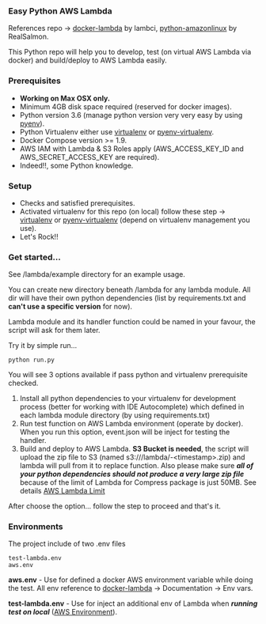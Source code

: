 ### Easy Python AWS Lambda

References repo -> [docker-lambda][4] by lambci, [python-amazonlinux][5] by RealSalmon.

This Python repo will help you to develop, test (on virtual AWS Lambda via docker) and build/deploy to AWS Lambda easily.

### Prerequisites
- **Working on Max OSX only.**
- Minimum 4GB disk space required (reserved for docker images).
- Python version 3.6 (manage python version very very easy by using [pyenv]).
- Python Virtualenv either use [virtualenv][0] or [pyenv-virtualenv][1].
- Docker Compose version >= 1.9.
- AWS IAM with Lambda & S3 Roles apply (AWS_ACCESS_KEY_ID and AWS_SECRET_ACCESS_KEY are required).
- Indeed!!, some Python knowledge.

### Setup
- Checks and satisfied prerequisites.
- Activated virtualenv for this repo (on local) follow these step -> [virtualenv][2] or [pyenv-virtualenv][3] (depend on virtualenv management you use).
- Let's Rock!!

### Get started...
See /lambda/example directory for an example usage.

You can create new directory beneath /lambda for any lambda module. All dir will have their own python dependencies (list by requirements.txt and **can't use a specific version** for now).

Lambda module and its handler function could be named in your favour, the script will ask for them later.

Try it by simple run...
```
python run.py
```

You will see 3 options available if pass python and virtualenv prerequisite checked.

1. Install all python dependencies to your virtualenv for development process (better for working with IDE Autocomplete) which defined in each lambda module directory (by using requirements.txt)
2. Run test function on AWS Lambda environment (operate by docker). When you run this option, event.json will be inject for testing the handler.
3. Build and deploy to AWS Lambda. **S3 Bucket is needed**, the script will upload the zip file to S3 (named s3://<bucket-name>/lambda/<function-name>-\<timestamp>.zip) and lambda will pull from it to replace function. Also please make sure **_all of your python dependencies should not produce a very large zip file_** because of the limit of Lambda for Compress package is just 50MB. See details [AWS Lambda Limit][6]

After choose the option... follow the step to proceed and that's it.

### Environments
The project include of two .env files
```
test-lambda.env
aws.env
```
**aws.env** - Use for defined a docker AWS environment variable while doing the test. All env reference to [docker-lambda][4] -> Documentation -> Env vars.

**test-lambda.env** - Use for inject an additional env of Lambda when **_running test on local_** ([AWS Environment][7]).

[pyenv]: https://github.com/pyenv/pyenv
[0]: https://github.com/pypa/virtualenv
[1]: https://github.com/pyenv/pyenv-virtualenv
[2]: https://virtualenv.pypa.io/en/stable/userguide/#usage
[3]: https://github.com/pyenv/pyenv-virtualenv#usage
[4]: https://github.com/lambci/docker-lambda
[5]: https://github.com/RealSalmon/docker-amazonlinux-python
[6]: https://docs.aws.amazon.com/lambda/latest/dg/limits.html
[7]: https://docs.aws.amazon.com/lambda/latest/dg/env_variables.html